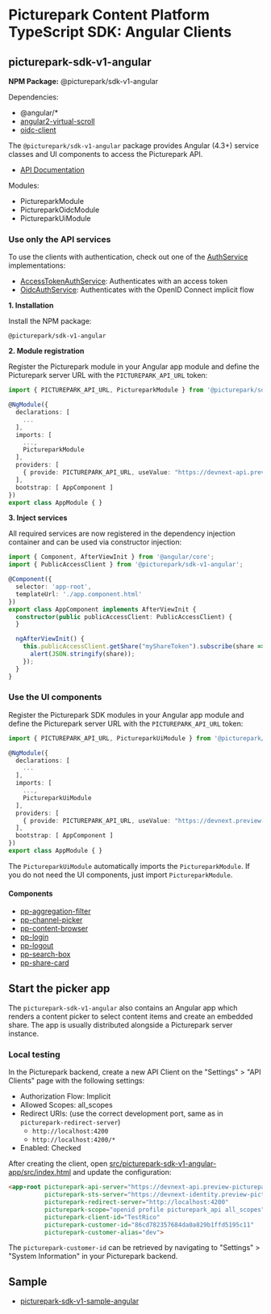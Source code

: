 # Picturepark Content Platform TypeScript SDK: Angular Clients

## picturepark-sdk-v1-angular

**NPM Package:** @picturepark/sdk-v1-angular

Dependencies:

- @angular/*
- [angular2-virtual-scroll](https://www.npmjs.com/package/angular2-virtual-scroll)
- [oidc-client](https://www.npmjs.com/package/oidc-client)

The `@picturepark/sdk-v1-angular` package provides Angular (4.3+) service classes and UI components to access the Picturepark API.

- [API Documentation](https://rawgit.com/Picturepark/Picturepark.SDK.TypeScript/master/docs/picturepark-sdk-v1-angular/api/index.html)

Modules: 

- PictureparkModule
- PictureparkOidcModule
- PictureparkUiModule

### Use only the API services

To use the clients with authentication, check out one of the [AuthService](auth/AuthService.md) implementations:

- [AccessTokenAuthService](auth/AccessTokenAuthService.md): Authenticates with an access token
- [OidcAuthService](auth/OidcAuthService.md): Authenticates with the OpenID Connect implicit flow

**1. Installation**

Install the NPM package:

    @picturepark/sdk-v1-angular

**2. Module registration**

Register the Picturepark module in your Angular app module and define the Picturepark server URL with the `PICTUREPARK_API_URL` token:

```typescript
import { PICTUREPARK_API_URL, PictureparkModule } from '@picturepark/sdk-v1-angular';

@NgModule({
  declarations: [
    ...
  ],
  imports: [
    ...,
    PictureparkModule
  ],
  providers: [
    { provide: PICTUREPARK_API_URL, useValue: "https://devnext-api.preview-picturepark.com" }
  ],
  bootstrap: [ AppComponent ]
})
export class AppModule { }
```

**3. Inject services**

All required services are now registered in the dependency injection container and can be used via constructor injection: 

```typescript
import { Component, AfterViewInit } from '@angular/core';
import { PublicAccessClient } from '@picturepark/sdk-v1-angular';

@Component({
  selector: 'app-root',
  templateUrl: './app.component.html'
})
export class AppComponent implements AfterViewInit {
  constructor(public publicAccessClient: PublicAccessClient) {
  }

  ngAfterViewInit() {
    this.publicAccessClient.getShare("myShareToken").subscribe(share => {
      alert(JSON.stringify(share));
    });
  }
}
```

### Use the UI components

Register the Picturepark SDK modules in your Angular app module and define the Picturepark server URL with the `PICTUREPARK_API_URL` token:

```ts
import { PICTUREPARK_API_URL, PictureparkUiModule } from '@picturepark/sdk-v1-angular';

@NgModule({
  declarations: [
    ...
  ],
  imports: [
    ...,
    PictureparkUiModule
  ],
  providers: [
    { provide: PICTUREPARK_API_URL, useValue: "https://devnext.preview-picturepark.com" }
  ],
  bootstrap: [ AppComponent ]
})
export class AppModule { }
```

The `PictureparkUiModule` automatically imports the `PictureparkModule`. If you do not need the UI components, just import `PictureparkModule`.

#### Components

- [pp-aggregation-filter](pp-aggregation-filter.md)
- [pp-channel-picker](pp-channel-picker.md)
- [pp-content-browser](pp-content-browser.md)
- [pp-login](pp-login.md)
- [pp-logout](pp-logout.md)
- [pp-search-box](pp-search-box.md)
- [pp-share-card](pp-share-card.md)

## Start the picker app

The `picturepark-sdk-v1-angular` also contains an Angular app which renders a content picker to select content items and create an embedded share. The app is usually distributed alongside a Picturepark server instance. 

### Local testing

In the Picturepark backend, create a new API Client on the "Settings" > "API Clients" page with the following settings: 

- Authorization Flow: Implicit
- Allowed Scopes: all_scopes
- Redirect URIs: (use the correct development port, same as in `picturepark-redirect-server`) 
    - `http://localhost:4200`
    - `http://localhost:4200/*`
- Enabled: Checked

After creating the client, open [src/picturepark-sdk-v1-angular-app/src/index.html](https://github.com/Picturepark/Picturepark.SDK.TypeScript/blob/master/src/picturepark-sdk-v1-angular-app/src/index.html) and update the configuration: 

```html
<app-root picturepark-api-server="https://devnext-api.preview-picturepark.com" 
          picturepark-sts-server="https://devnext-identity.preview-picturepark.com"
          picturepark-redirect-server="http://localhost:4200"
          picturepark-scope="openid profile picturepark_api all_scopes"
          picturepark-client-id="TestRico"
          picturepark-customer-id="86cd782357684da0a829b1ffd5195c11"
          picturepark-customer-alias="dev">
```

The `picturepark-customer-id` can be retrieved by navigating to "Settings" > "System Information" in your Picturepark backend.

## Sample

- [picturepark-sdk-v1-sample-angular](https://github.com/Picturepark/Picturepark.SDK.TypeScript/tree/master/samples/picturepark-sdk-v1-sample-angular)
